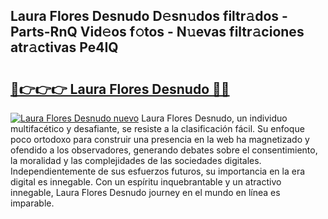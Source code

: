 ## Laura Flores Desnudo D𝚎sn𝚞dos filtr𝚊dos - Parts-RnQ Vid𝚎os f𝚘tos - N𝚞evas filtr𝚊ciones atr𝚊ctivas Pe4IQ

# <h2><a href="http://mb5tae.tromn.icu/?c=Laura+Flores+Desnudo">🔗👉👉👉 Laura Flores Desnudo 🔗🔗</a></h2>

[![Laura Flores Desnudo nuevo](https://i.imgur.com/pEAQMta.gif)](http://mb5tae.tromn.icu/?c=Laura+Flores+Desnudo)
Laura Flores Desnudo, un individuo multifacético y desafiante, se resiste a la clasificación fácil. Su enfoque poco ortodoxo para construir una presencia en la web ha magnetizado y ofendido a los observadores, generando debates sobre el consentimiento, la moralidad y las complejidades de las sociedades digitales. Independientemente de sus esfuerzos futuros, su importancia en la era digital es innegable. Con un espíritu inquebrantable y un atractivo innegable, Laura Flores Desnudo journey en el mundo en línea es imparable.
